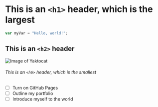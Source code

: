 # This is an `<h1>` header, which is the largest
``` javascript
var myVar = "Hello, world!";
```
## This is an `<h2>` header
![Image of Yaktocat](https://octodex.github.com/images/yaktocat.png)
###### This is an `<h6>` header, which is the smallest
- [ ] Turn on GitHub Pages
- [ ] Outline my portfolio
- [ ] Introduce myself to the world
